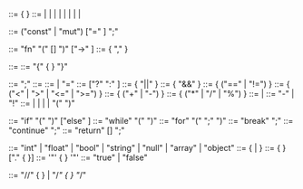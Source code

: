 
<program>        ::= { <statement> }
<statement>      ::= <var-declaration> | <function-declaration> | <expression-statement> | <if-statement> | <while-statement> | <for-statement> | <break-statement> | <continue-statement> | <return-statement>

<var-declaration> ::= ("const" | "mut") <type> <identifier> ["=" <expression>] ";"

<function-declaration>  ::=  <visibility> "fn" <identifier> "(" [<param-list>] ")" ["->" <type>] <block>
<param-list>            ::=  <param> { "," <param> }
<param>                 ::=  <type> <identifier>
<block>                 ::=  "{" { <statement> } "}"


<expression-statement>    ::=  <expression> ";"
<expression>              ::=  <assignment-expression>
<assignment-expression>   ::=  <conditional-expression> | <identifier> "=" <assignment-expression>
<conditional-expression>  ::=  <logical-or-expression> ["?" <expression> ":" <conditional-expression>]
<logical-or-expression>   ::=  <logical-and-expression> { "||" <logical-and-expression> }
<logical-and-expression>  ::=  <equality-expression> { "&&" <equality-expression> }
<equality-expression>     ::=  <relational-expression> { ("==" | "!=") <relational-expression> }
<relational-expression>   ::=  <additive-expression> { ("<" | ">" | "<=" | ">=") <additive-expression> }
<additive-expression>     ::=  <term> { ("+" | "-") <term> }
<term>                    ::=  <factor> { ("*" | "/" | "%") <factor> }
<factor>                  ::=  <unary-operator> <factor> | <primary>
<unary-operator>          ::=  "-" | "!"
<primary>                 ::=  <number> | <string> | <boolean> | <identifier> | "(" <expression> ")"


<if-statement>        ::=  "if" "(" <expression> ")" <block> ["else" <block>]
<while-statement>     ::=  "while" "(" <expression> ")" <block>
<for-statement>       ::=  "for" "(" <var-declaration> <expression> ";" <expression> ")" <block>
<break-statement>     ::=  "break" ";"
<continue-statement>  ::=  "continue" ";"
<return-statement>    ::=  "return" [<expression>] ";"


<type>           ::=  "int" | "float" | "bool" | "string" | "null" | "array" | "object"
<identifier>     ::=  <letter> { <letter> | <digit> }
<number>         ::=  { <digit> } ["." { <digit> }]
<string>         ::=  '"' { <any-character-except-quote> } '"'
<boolean>        ::=  "true" | "false"

<comments>       ::=  "//" { <any-character-except-newline> } | "/*" { <any-character> } "*/"
